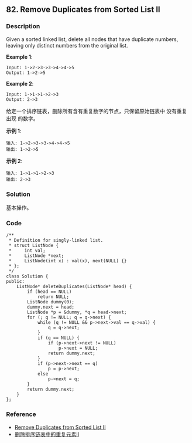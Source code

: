 ## 82. Remove Duplicates from Sorted List II

### Description

Given a sorted linked list, delete all nodes that have duplicate numbers, leaving only distinct numbers from the original list.

**Example 1**:

```
Input: 1->2->3->3->4->4->5
Output: 1->2->5
```

**Example 2**:

```
Input: 1->1->1->2->3
Output: 2->3
```

给定一个排序链表，删除所有含有重复数字的节点，只保留原始链表中 没有重复出现 的数字。

**示例 1**:

```
输入: 1->2->3->3->4->4->5
输出: 1->2->5
```

**示例 2**:

```
输入: 1->1->1->2->3
输出: 2->3
```

### Solution

基本操作。

### Code

```
/**
 * Definition for singly-linked list.
 * struct ListNode {
 *     int val;
 *     ListNode *next;
 *     ListNode(int x) : val(x), next(NULL) {}
 * };
 */
class Solution {
public:
    ListNode* deleteDuplicates(ListNode* head) {
        if (head == NULL)
            return NULL;
        ListNode dummy(0);
        dummy.next = head;
        ListNode *p = &dummy, *q = head->next;
        for (; q != NULL; q = q->next) {
            while (q != NULL && p->next->val == q->val) {
                q = q->next;
            }
            if (q == NULL) {
                if (p->next->next != NULL)
                    p->next = NULL;
                return dummy.next;
            }
            if (p->next->next == q)
                p = p->next;
            else
                p->next = q;
        }
        return dummy.next;
    }
};
```

### Reference

- [Remove Duplicates from Sorted List II](https://leetcode.com/problems/remove-duplicates-from-sorted-list-ii/description/)
- [删除排序链表中的重复元素II](https://leetcode-cn.com/problems/remove-duplicates-from-sorted-list-ii/description/)